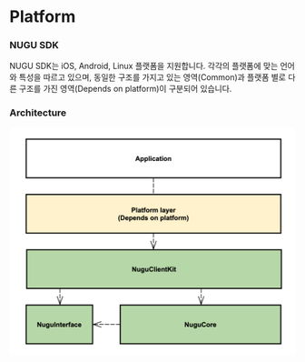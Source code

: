 # Platform

### NUGU SDK

NUGU SDK는 iOS, Android, Linux 플랫폼을 지원합니다. 각각의 플랫폼에 맞는 언어와 특성을 따르고 있으며, 동일한 구조를 가지고 있는 영역\(Common\)과 플랫폼 별로 다른 구조를 가진 영역\(Depends on platform\)이 구분되어 있습니다. 

### Architecture

![](../../.gitbook/assets/open-sdk-architecture.png)



